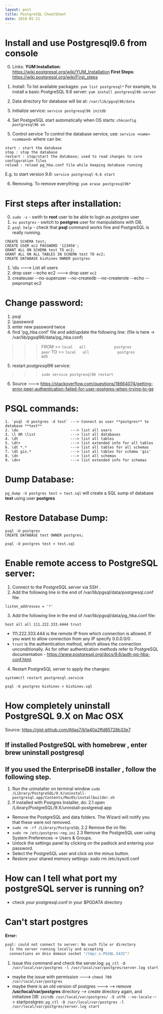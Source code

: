 ```yaml
---
layout: post
title: PostgreSQL CheatSheet
date: 2018-05-21
---  
```


# Install and use Postgresql9.6 from console

0. Links:
**YUM Installation**: https://wiki.postgresql.org/wiki/YUM_Installation
**First Steps**:      https://wiki.postgresql.org/wiki/First_steps

1. Install:
To list available packages:
`yum list postgresql*`
For example, to install a basic PostgreSQL 9.6 server:
`yum install postgresql96-server`

2. Data directory for database will be at:
`/var/lib/pgsql96/data`

3. Initialize service:
`service postgresql96 initdb`

4. Set PostgreSQL start automatically when OS starts:
`chkconfig postgresql96 on`

5. Control service
To control the database service, use:
`service <name> <command>`
where <command> can be:
```
start : start the database
stop : stop the database
restart : stop/start the database; used to read changes to core configuration files
reload : reload pg_hba.conf file while keeping database running
```
E.g. to start version 9.6:
`service postgresql-9.6 start`

6. Removing. To remove everything:
`yum erase postgresql96*`


# First steps after installation:
0. `sudo -s`     - swith to **root** user to be able to login as *postgres* user
1. `su postgres` - switch to **postgres** user for manipulations with DB.
2. `psql help`   - check that **psql** command works fine and PostgreSQL is really running.

```
CREATE SCHEMA test;
CREATE USER ec2 PASSWORD '123456';
GRANT ALL ON SCHEMA test TO ec2;
GRANT ALL ON ALL TABLES IN SCHEMA test TO ec2;
CREATE DATABASE kishinev OWNER postgres
```

1. \du                       ---> List all users
2. drop user --echo ec2      ---> drop user `ec2`
3. createuser --no-superuser --no-createdb --no-createrole --echo --pwprompt ec2


# Change password:
1. psql
2. \password
3. enter new password twice
4. find 'pg_hba.conf' file and add/update the following line: (file is here -> /var/lib/pgsql96/data/pg_hba.conf)
>>> FROM >> `local   all             postgres                                peer`
>>> TO   >> `local   all             postgres                                md5`
5. restart *postgresql96* service:
>>> `sudo service postgresql96 restart`
6. Source ---> https://stackoverflow.com/questions/18664074/getting-error-peer-authentication-failed-for-user-postgres-when-trying-to-ge

# PSQL commands:
```
1. `psql -U postgres -d test` ---> Connect as user **postgres** to database **test**
2. \du                        ---> list all users
3. \l OR \list                ---> list all databases
4. \dt                        ---> list all tables
5. \dt+                       ---> list extended info for all tables
6. \dt *.*                    ---> list all tables for all schemas
7. \dt gis.*                  ---> list all tables for schema 'gis'
8. \dn                        ---> list all schemas
9. \dn+                       ---> list extended info for schemas
```

# Dump Database:
`pg_dump -U postgres test > test.sql`
will create a SQL sump of database **test** using user **postgres**

# Restore Database Dump:
```
psql -U postgres
CREATE DATABASE test OWNER postgres;

psql -U postgres test < test.sql
```

# Enable remote access to PostgreSQL server:
1. Connect to the PostgreSQL server via SSH .
2. Add the following line in the end of /var/lib/pgsql/data/postgresql.conf file:
```
listen_addresses = '*'
```
3. Add the following line in the end of /var/lib/pgsql/data/pg_hba.conf file:
```
host all all 111.222.333.4444 trust
```
- 111.222.333.444 is the remote IP from which connection is allowed. If you want to allow connection from any IP specify 0.0.0.0/0 . 
- `trust` is the authentication method, which allows the connection unconditionally.
As for other authentication methods refer to PostgreSQL documentation - https://www.postgresql.org/docs/9.6/auth-pg-hba-conf.html.
4. Restart PostgreSQL server to apply the changes:
```
systemctl restart postgresql.service
```

`psql -U postgres kishinev < kishinev.sql`


# How completely uninstall PostgreSQL 9.X on Mac OSX
Source: https://gist.github.com/Atlas7/b1a40a2ffd85728b33e7
## If installed PostgreSQL with homebrew , enter brew uninstall postgresql
## If you used the EnterpriseDB installer , follow the following step.
1. Run the uninstaller on terminal window
`sudo /Library/PostgreSQL/9.X/uninstall-postgresql.app/Contents/MacOS/installbuilder.sh`
2. If installed with Postgres Installer, do:
2.1 open /Library/PostgreSQL/9.X/uninstall-postgresql.app
- Remove the PostgreSQL and data folders. The Wizard will notify you that these were not removed.
- `sudo rm -rf /Library/PostgreSQL`
2.2 Remove the ini file:
- `sudo rm /etc/postgres-reg.ini`
2.3 Remove the PostgreSQL user using System Preferences -> Users & Groups.
- Unlock the settings panel by clicking on the padlock and entering your password.
- Select the PostgreSQL user and click on the minus button.
- Restore your shared memory settings: sudo rm /etc/sysctl.conf

# How can I tell what port my postgreSQL server is running on?
- check your postgresql.conf in your $PGDATA directory

# Can't start postgres
**Error:**
```bash
psql: could not connect to server: No such file or directory
  Is the server running locally and accepting
  connections on Unix domain socket "/tmp/.s.PGSQL.5432"?
```

1. Issue this command and check the server.log: `pg_ctl -D /usr/local/var/postgres -l /usr/local/var/postgres/server.log start`
 - maybe the issue with permission ---> `chmod 700 /usr/local/var/postgres`
 - maybe there is an old version of postgres --->
   --> remove **/usr/local/var/postgres** directory
   --> create directory again, and initializee DB: `initdb /usr/local/var/postgres/ -E utf8 --no-locale`
   --> startpostgres: `pg_ctl -D /usr/local/var/postgres -l /usr/local/var/postgres/server.log start`